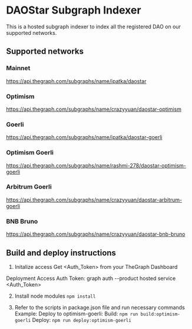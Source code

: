 # DAOStar Subgraph Indexer
This is a hosted subgraph indexer to index all the registered DAO on our supported networks.

## Supported networks
### Mainnet
https://api.thegraph.com/subgraphs/name/ipatka/daostar

### Optimism
https://api.thegraph.com/subgraphs/name/crazyyuan/daostar-optimism

### Goerli
https://api.thegraph.com/subgraphs/name/ipatka/daostar-goerli

### Optimism Goerli
https://api.thegraph.com/subgraphs/name/rashmi-278/daostar-optimism-goerli

### Arbitrum Goerli
https://api.thegraph.com/subgraphs/name/crazyyuan/daostar-arbitrum-goerli

### BNB Bruno
https://api.thegraph.com/subgraphs/name/crazyyuan/daostar-bnb-bruno

## Build and deploy instructions

1. Initalize access 
Get <Auth_Token> from your TheGraph Dashboard 

Deployment Access Auth Token:
graph auth --product hosted service  <Auth_Token>

2. Install node modules
```npm install ```

3. Refer to the scripts in package.json file and run necessary commands
Example:
Deploy to optimism-goerli:
Build:
```npm run build:optimism-goerli```
Deploy:
```npm run deploy:optimism-goerli```

